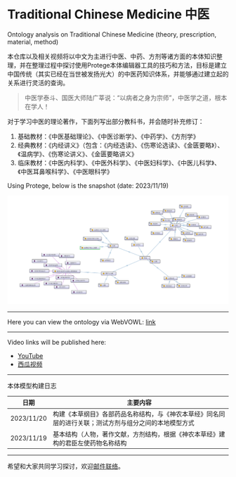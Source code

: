 # Traditional Chinese Medicine 中医

Ontology analysis on Traditional Chinese Medicine (theory, prescription, material, method)

本仓库以及相关视频将以中文为主进行中医、中药、方剂等诸方面的本体知识整理，并在整理过程中探讨使用Protege本体编辑器工具的技巧和方法，目标是建立中国传统（其实已经在当世被发扬光大）的中医药知识体系，并能够通过建立起的关系进行灵活的查询。

> 中医学泰斗、国医大师陆广莘说：“以病者之身为宗师”，中医学之道，根本在学人！

对于学习中医的理论著作，下面列写出部分教科书，并会随时补充修订：

1. 基础教材：《中医基础理论》、《中医诊断学》、《中药学》、《方剂学》
2. 经典教材：《内经讲义》（包含：《内经选读》、《伤寒论选读》、《金匮要略》）、《温病学》、《伤寒论讲义》、《金匮要略讲义》
3. 临床教材：《中医内科学》、《中医外科学》、《中医妇科学》、《中医儿科学》、《中医耳鼻喉科学》、《中医眼科学》

Using Protege, below is the snapshot (date: 2023/11/19)

![snapshot](/img/cn_med_ontology_export.png)

---

Here you can view the ontology via WebVOWL: [link](https://service.tib.eu/webvowl/#iri=https://yasenstar.github.io/Traditional_Chinese_Medicine/Chinese_Medicine.rdf)

---

Video links will be published here:

- [YouTube](https://www.youtube.com/playlist?list=PL6DEHvciXKeXxvfG6fZzythByHxKzc64G)
- [西瓜视频](https://www.ixigua.com/7303975536609460777?&&id=7303967975441170970)

---

本体模型构建日志

| 日期 | 主要内容 |
| --- | --- |
| 2023/11/20 | 构建《本草纲目》各部药品名称结构，与《神农本草经》同名同层的进行关联；测试方剂与组分之间的本地模型方式 |
| 2023/11/19 | 基本结构（人物，著作文献，方剂结构，根据《神农本草经》建构的君臣左使药物名称结构 |

---

希望和大家共同学习探讨，欢迎[邮件联络](mailto:xiaoqizhao@outlook.com)。